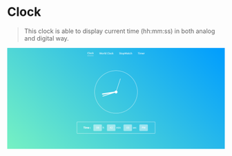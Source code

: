 # Clock

> This clock is able to display current time (hh:mm:ss) in both analog and digital way.

<img src="https://github.com/Viral-Gajera/Clock/blob/main/resource/Annotation%202022-05-31%20204218.png?raw=true" width='800'>
